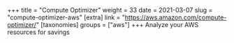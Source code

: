 +++
title = "Compute Optimizer"
weight = 33
date = 2021-03-07
slug = "compute-optimizer-aws"
[extra]
link = "https://aws.amazon.com/compute-optimizer/"
[taxonomies]
groups = ["aws"]
+++
Analyze your AWS resources for savings

